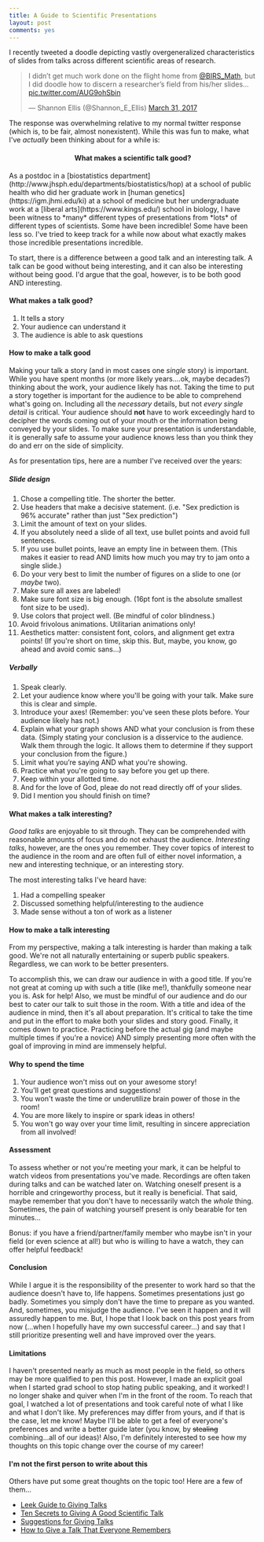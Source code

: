```yaml
---
title: A Guide to Scientific Presentations
layout: post
comments: yes
---
```


I recently tweeted a doodle depicting vastly overgeneralized characteristics of slides from talks across different scientific areas of research. 

<blockquote class="twitter-tweet tw-align-center" data-lang="en"><p lang="en" dir="ltr">I didn’t get much work done on the flight home from <a href="https://twitter.com/BIRS_Math">@BIRS_Math</a>, but I did doodle how to discern a researcher’s field from his/her slides… <a href="https://t.co/AUG9ohSbin">pic.twitter.com/AUG9ohSbin</a></p>&mdash; Shannon Ellis (@Shannon_E_Ellis) <a href="https://twitter.com/Shannon_E_Ellis/status/847899198523670530">March 31, 2017</a></blockquote>
<script async src="//platform.twitter.com/widgets.js" charset="utf-8"></script>

The response was overwhelming relative to my normal twitter response (which is, to be fair, almost nonexistent). While this was fun to make, what I've *actually* been thinking about for a while is: 
 <center> <h4>What makes a scientific talk good? </h4></center>
As a postdoc in a [biostatistics department](http://www.jhsph.edu/departments/biostatistics/hop) at a school of public health who did her graduate work in [human genetics](https://igm.jhmi.edu/ki) at a school of medicine but her undergraduate work at a [liberal arts](https://www.kings.edu/) school in biology, I have been witness to *many* different types of presentations from *lots* of different types of scientists. Some have been incredible! Some have been less so. I've tried to keep track for a while now about what exactly makes those incredible presentations incredible.

To start, there is a difference between a good talk and an interesting talk. A talk can be good without being interesting, and it can also be interesting without being good. I'd argue that the goal, however, is to be both good AND interesting. 

#### What makes a talk good?
1. It tells a story
2. Your audience can understand it
3. The audience is able to ask questions

#### How to make a talk good
Making your talk a story (and in most cases one *single* story) is important. While you have spent months (or more likely years....ok, maybe decades?) thinking about the work, your audience likely has not. Taking the time to put a story together is important for the audience to be able to comprehend what's going on. Including all the *necessary* details, but not *every single detail* is critical. Your audience should **not** have to work exceedingly hard to decipher the words coming out of your mouth or the information being conveyed by your slides. To make sure your presentation is understandable, it is generally safe to assume your audience knows less than you think they do and err on the side of simplicity.

As for presentation tips, here are a number I've received over the years:

##### **Slide design**
1. Chose a compelling title. The shorter the better.
2. Use headers that make a decisive statement. (i.e. "Sex prediction is 96% accurate" rather than just "Sex prediction")
3. Limit the amount of text on your slides.
4. If you absolutely need a slide of all text, use bullet points and avoid full sentences.
5. If you use bullet points, leave an empty line in between them. (This makes it easier to read AND limits how much you may try to jam onto a single slide.)
6. Do your very best to limit the number of figures on a slide to one (or *maybe* two).  
7. Make sure all axes are labeled!
7. Make sure font size is big enough. (16pt font is the absolute smallest font size to be used).
9. Use colors that project well. (Be mindful of color blindness.)
10. Avoid frivolous animations. Utilitarian animations only!
11. Aesthetics matter: consistent font, colors, and alignment get extra points! (If you're short on time, skip this. But, maybe, you know, go ahead and avoid comic sans...)

##### **Verbally**
1. Speak clearly.
2. Let your audience know where you'll be going with your talk. Make sure this is clear and simple.
3. Introduce your axes! (Remember: you've seen these plots before. Your audience likely has not.)
4. Explain what your graph shows AND what your conclusion is from these data. (Simply stating your conclusion is a disservice to the audience. Walk them through the logic. It allows them to determine if they support your conclusion from the figure.)
5. Limit what you’re saying AND what you're showing. 
6. Practice what you're going to say before you get up there.
7. Keep within your allotted time.
8. And for the love of God, pleae do not read directly off of your slides.
9. Did I mention you should finish on time?

#### What makes a talk interesting?
*Good talks* are enjoyable to sit through. They can be comprehended with reasonable amounts of focus and do not exhaust the audience. *Interesting talks*, however, are the ones you remember. They cover topics of interest to the audience in the room and are often full of either novel information, a new and interesting technique, or an interesting story. 

The most interesting talks I've heard have:

1. Had a compelling speaker 
2. Discussed something helpful/interesting to the audience
3. Made sense without a ton of work as a listener 

#### How to make a talk interesting
From my perspective, making a talk interesting is harder than making a talk good. We're not all naturally entertaining or superb public speakers. Regardless, we can work to be better presenters. 

To accomplish this, we can draw our audience in with a good title. If you're not great at coming up with such a title (like me!), thankfully someone near you is. Ask for help! Also, we must be mindful of our audience and do our best to cater our talk to suit those in the room. With a title and idea of the audience in mind, then it's all about preparation. It's critical to take the time and put in the effort to make both your slides and story good. Finally, it comes down to practice. Practicing before the actual gig (and maybe multiple times if you're a novice) AND simply presenting more often with the goal of improving in mind are immensely helpful. 

#### Why to spend the time
1. Your audience won't miss out on your awesome story!
2. You'll get great questions and suggestions! 
3. You won't waste the time or underutilize brain power of those in the room!
4. You are more likely to inspire or spark ideas in others!
5. You won't go way over your time limit, resulting in sincere appreciation from all involved!

#### Assessment
To assess whether or not you're meeting your mark, it can be helpful to watch videos from presentations you've made.  Recordings are often taken during talks and can be watched later on. Watching oneself present is a horrible and cringeworthy process, but it really is beneficial. That said, maybe remember that you don't have to necessarily watch the *whole* thing. Sometimes, the pain of watching yourself present is only bearable for ten minutes...

Bonus: if you have a friend/partner/family member who maybe isn't in your field (or even science at all!) but who is willing to have a watch, they can offer helpful feedback!

#### Conclusion
While I argue it is the responsibility of the presenter to work hard so that the audience doesn't have to, life happens. Sometimes presentations just go badly. Sometimes you simply don't have the time to prepare as you wanted. And, sometimes, you misjudge the audience. I've seen it happen and it will assuredly happen to me. But, I hope that I look back on this post years from now (...when I hopefully have my own successful career...) and say that I still prioritize presenting well and have improved over the years.

#### Limitations
I haven't presented nearly as much as most people in the field, so others may be more qualified to pen this post. However, I made an explicit goal when I started grad school to stop hating public speaking, and it worked! I no longer shake and quiver when I'm in the front of the room. To reach that goal, I watched a lot of presentations and took careful note of what I like and what I don't like. My preferences may differ from yours, and if that is the case, let me know! Maybe I'll be able to get a feel of everyone's preferences and write a better guide later (you know, by ~~stealing~~ combining...all of our ideas)! Also, I'm definitely interested to see how my thoughts on this topic change over the course of my career! 

#### I'm not the first person to write about this 
Others have put some great thoughts on the topic too! Here are a few of them...

* [Leek Guide to Giving Talks](https://github.com/jtleek/talkguide)
* [Ten Secrets to Giving A Good Scientific Talk](http://www.cgd.ucar.edu/cms/agu/scientific_talk.html)
* [Suggestions for Giving Talks](https://arxiv.org/pdf/gr-qc/9703019.pdf)
* [How to Give a Talk That Everyone Remembers](https://blog.f1000.com/2014/08/13/how-to-give-a-talk-that-everyone-remembers/)
